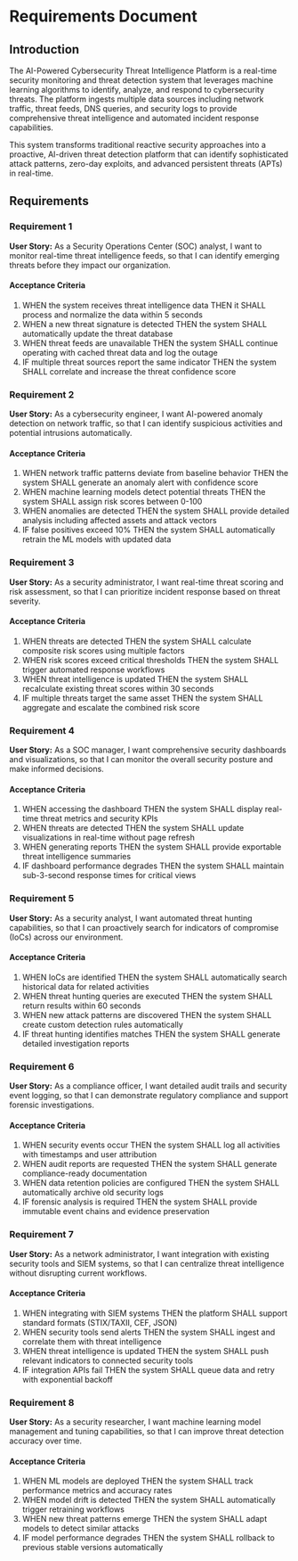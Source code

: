 # Requirements Document

## Introduction

The AI-Powered Cybersecurity Threat Intelligence Platform is a real-time security monitoring and threat detection system that leverages machine learning algorithms to identify, analyze, and respond to cybersecurity threats. The platform ingests multiple data sources including network traffic, threat feeds, DNS queries, and security logs to provide comprehensive threat intelligence and automated incident response capabilities.

This system transforms traditional reactive security approaches into a proactive, AI-driven threat detection platform that can identify sophisticated attack patterns, zero-day exploits, and advanced persistent threats (APTs) in real-time.

## Requirements

### Requirement 1

**User Story:** As a Security Operations Center (SOC) analyst, I want to monitor real-time threat intelligence feeds, so that I can identify emerging threats before they impact our organization.

#### Acceptance Criteria

1. WHEN the system receives threat intelligence data THEN it SHALL process and normalize the data within 5 seconds
2. WHEN a new threat signature is detected THEN the system SHALL automatically update the threat database
3. WHEN threat feeds are unavailable THEN the system SHALL continue operating with cached threat data and log the outage
4. IF multiple threat sources report the same indicator THEN the system SHALL correlate and increase the threat confidence score

### Requirement 2

**User Story:** As a cybersecurity engineer, I want AI-powered anomaly detection on network traffic, so that I can identify suspicious activities and potential intrusions automatically.

#### Acceptance Criteria

1. WHEN network traffic patterns deviate from baseline behavior THEN the system SHALL generate an anomaly alert with confidence score
2. WHEN machine learning models detect potential threats THEN the system SHALL assign risk scores between 0-100
3. WHEN anomalies are detected THEN the system SHALL provide detailed analysis including affected assets and attack vectors
4. IF false positives exceed 10% THEN the system SHALL automatically retrain the ML models with updated data

### Requirement 3

**User Story:** As a security administrator, I want real-time threat scoring and risk assessment, so that I can prioritize incident response based on threat severity.

#### Acceptance Criteria

1. WHEN threats are detected THEN the system SHALL calculate composite risk scores using multiple factors
2. WHEN risk scores exceed critical thresholds THEN the system SHALL trigger automated response workflows
3. WHEN threat intelligence is updated THEN the system SHALL recalculate existing threat scores within 30 seconds
4. IF multiple threats target the same asset THEN the system SHALL aggregate and escalate the combined risk score

### Requirement 4

**User Story:** As a SOC manager, I want comprehensive security dashboards and visualizations, so that I can monitor the overall security posture and make informed decisions.

#### Acceptance Criteria

1. WHEN accessing the dashboard THEN the system SHALL display real-time threat metrics and security KPIs
2. WHEN threats are detected THEN the system SHALL update visualizations in real-time without page refresh
3. WHEN generating reports THEN the system SHALL provide exportable threat intelligence summaries
4. IF dashboard performance degrades THEN the system SHALL maintain sub-3-second response times for critical views

### Requirement 5

**User Story:** As a security analyst, I want automated threat hunting capabilities, so that I can proactively search for indicators of compromise (IoCs) across our environment.

#### Acceptance Criteria

1. WHEN IoCs are identified THEN the system SHALL automatically search historical data for related activities
2. WHEN threat hunting queries are executed THEN the system SHALL return results within 60 seconds
3. WHEN new attack patterns are discovered THEN the system SHALL create custom detection rules automatically
4. IF threat hunting identifies matches THEN the system SHALL generate detailed investigation reports

### Requirement 6

**User Story:** As a compliance officer, I want detailed audit trails and security event logging, so that I can demonstrate regulatory compliance and support forensic investigations.

#### Acceptance Criteria

1. WHEN security events occur THEN the system SHALL log all activities with timestamps and user attribution
2. WHEN audit reports are requested THEN the system SHALL generate compliance-ready documentation
3. WHEN data retention policies are configured THEN the system SHALL automatically archive old security logs
4. IF forensic analysis is required THEN the system SHALL provide immutable event chains and evidence preservation

### Requirement 7

**User Story:** As a network administrator, I want integration with existing security tools and SIEM systems, so that I can centralize threat intelligence without disrupting current workflows.

#### Acceptance Criteria

1. WHEN integrating with SIEM systems THEN the platform SHALL support standard formats (STIX/TAXII, CEF, JSON)
2. WHEN security tools send alerts THEN the system SHALL ingest and correlate them with threat intelligence
3. WHEN threat intelligence is updated THEN the system SHALL push relevant indicators to connected security tools
4. IF integration APIs fail THEN the system SHALL queue data and retry with exponential backoff

### Requirement 8

**User Story:** As a security researcher, I want machine learning model management and tuning capabilities, so that I can improve threat detection accuracy over time.

#### Acceptance Criteria

1. WHEN ML models are deployed THEN the system SHALL track performance metrics and accuracy rates
2. WHEN model drift is detected THEN the system SHALL automatically trigger retraining workflows
3. WHEN new threat patterns emerge THEN the system SHALL adapt models to detect similar attacks
4. IF model performance degrades THEN the system SHALL rollback to previous stable versions automatically